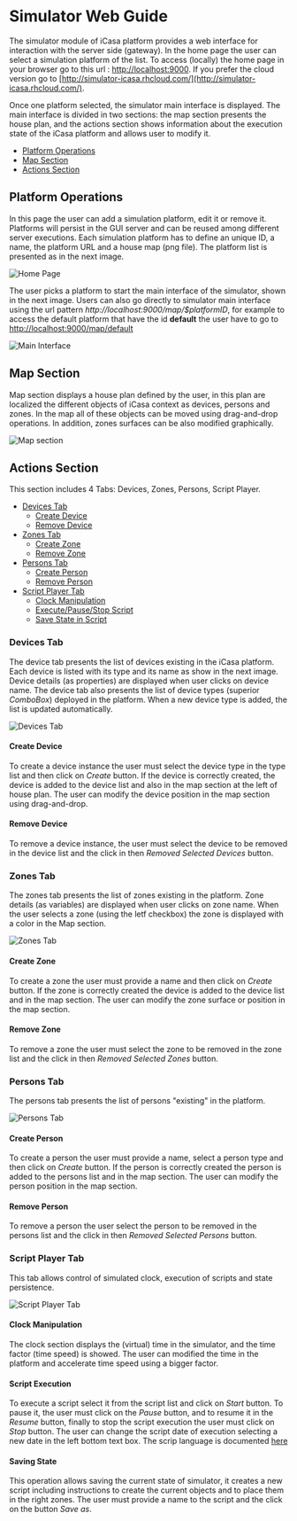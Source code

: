 # Simulator Web Guide

The simulator module of iCasa platform provides a web interface for interaction with the server side (gateway). In the home page the user can select a simulation platform of the list. To access (locally) the home page in your browser go to this url : [http://localhost:9000](http://localhost:9000). If you prefer the cloud version go to [http://simulator-icasa.rhcloud.com/](http://simulator-icasa.rhcloud.com/).
    
Once one platform selected, the simulator main interface is displayed. The main interface is divided in two sections: the map section presents the house plan, and the actions section shows information about the execution state of the iCasa platform and allows user to modify it.
    
- [Platform Operations](#Platform)
- [Map Section](#Map)
- [Actions Section](#Actions)

<a name="Platform"></a> 
## Platform Operations

In this page the user can add a simulation platform, edit it or remove it. Platforms will persist in the GUI server and can be reused among different server executions. Each simulation platform has to define an unique ID, a name, the platform URL and a house map (png file). The platform list is presented as in the next image. 

![Home Page](guide/home-page.png "Home Page")

The user picks a platform to start the main interface of the simulator, shown in the next image. Users can also go directly to simulator main interface using the url pattern _http://localhost:9000/map/$platformID_, for example to access the default platform that have the id __default__ the user have to go to [http://localhost:9000/map/default](http://localhost:9000/map/default)

![Main Interface](guide/main-interface.png "Main Interface")

<a name="Map"></a> 
## Map Section

Map section displays a house plan defined by the user, in this plan are localized the different objects of iCasa context as devices, persons and zones. In the map all of these objects can be moved using drag-and-drop operations. In addition, zones surfaces can be also modified graphically.

![Map section](guide/map-section.png "Map section")

<a name="Actions"></a> 
## Actions Section

This section includes 4 Tabs: Devices, Zones, Persons, Script Player.

- [Devices Tab](#Devices)
  - [Create Device](#Create_Device)
  - [Remove Device](#Remove_Device)
- [Zones Tab](#Zones)
  - [Create Zone](#Create_Zone)
  - [Remove Zone](#Remove_Zone)
- [Persons Tab](#Persons)
  - [Create Person](#Create_Person)
  - [Remove Person](#Remove_Person)
- [Script Player Tab](#Script)
  - [Clock Manipulation](#Clock)
  - [Execute/Pause/Stop Script](#Execution)
  - [Save State in Script](#State)

<a name="Devices"></a> 
### Devices Tab

The device tab presents the list of devices existing in the iCasa platform. Each device is listed with its type and its name as show in the next image. Device details (as properties) are displayed when user clicks on device name. The device tab also presents the list of device types (superior _ComboBox_) deployed in the platform. When a new device type is added, the list is updated automatically.

![Devices Tab](guide/device-tab.png "Device Tab")

<a name="Create_Device"></a> 
#### Create Device

To create a device instance the user must select the device type in the type list and then click on _Create_ button. If the device is correctly created, the device is added to the device list and also in the map section at the left of house plan. The user can modify the device position in the map section using drag-and-drop.

<a name="Remove_Device"></a> 
#### Remove Device

To remove a device instance, the user must select the device to be removed in the device list and the click in then _Removed Selected Devices_ button. 

<a name="Zones"></a>
### Zones Tab

The zones tab presents the list of zones existing in the platform. Zone details (as variables) are displayed when user clicks on zone name. When the user selects a zone (using the letf checkbox) the zone is displayed with a color in the Map section.

![Zones Tab](guide/zone-tab.png "Zone Tab")

<a name="Create_Zone"></a> 
#### Create Zone

To create a zone the user must provide a name and then click on _Create_ button. If the zone is correctly created the device is added to the device list and in the map section. The user can modify the zone surface or position in the map section.

<a name="Remove_Zone"></a> 
#### Remove Zone

To remove a zone the user must select the zone to be removed in the zone list and the click in then _Removed Selected Zones_ button. 

<a name="Persons"></a>
### Persons Tab

The persons tab presents the list of persons "existing" in the platform. 

![Persons Tab](guide/person-tab.png "Persons Tab")

<a name="Create_Person"></a> 
#### Create Person

To create a person the user must provide a name, select a person type and then click on _Create_ button. If the person is correctly created the person is added to the persons list and in the map section. The user can modify the person position in the map section.

<a name="Remove_Person"></a> 
#### Remove Person

To remove a person the user select the person to be removed in the persons list and the click in then _Removed Selected Persons_ button. 

<a name="Script"></a>
### Script Player Tab

This tab allows control of simulated clock, execution of scripts and state persistence.

![Script Player Tab](guide/script-tab.png "Script Player Tab")

<a name="Clock"></a>
#### Clock Manipulation

The clock section displays the (virtual) time in the simulator, and the time factor (time speed) is showed. The user can modified the time in the platform and accelerate time speed using a bigger factor.

<a name="Execution"></a>
#### Script Execution

To execute a script select it from the script list and click on _Start_ button. To pause it, the user must click on the _Pause_ button, and to resume it in the _Resume_ button, finally to stop the script execution the user must click on _Stop_ button. The user can change the script date of execution selecting a new date in the left bottom text box.
The scrip language is documented [here](script.html)

<a name="State"></a>
#### Saving State

This operation allows saving the current state of simulator, it creates a new script including instructions to create the current objects and to place them in the right zones. The user must provide a name to the script and the click on the button _Save as_.